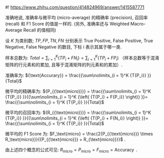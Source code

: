 #! https://www.zhihu.com/question/414824969/answer/1415587771

[comment]: <> (Answer URL: https://www.zhihu.com/question/414824969/answer/1415587771)
[comment]: <> (Question Title: 为什么多分类计算出来的精确率 准确率 召回率 f1-score值都一样？)
[comment]: <> (Author Name: 采石工)
[comment]: <> (Create Time: 2020-08-17 21:44:30)

准确地说, 准确率与微平均 (micro-average) 的精确率 (precision), 召回率 (recall) 和 F1 Score
的值是一样的. (另外, 准确率还与 Weighted Macro-Average Recall 的值相同)

设  $K$  为类别数;  $TP, FP, TN, FN$  分别表示 True Positive, False Positive, True
Negative, False Negative 的数目, 下标 i 表示其属于哪一类.

样本总数为:  $Total = \sum\nolimits_{i = 1}^K {\left( {TP_i + FN_i} \right)} =
\sum\nolimits_{i = 1}^K {\left( {TP_i + FP_i} \right)}$  （样本总数等于混淆矩阵的行元素和的累加,
且等于混淆矩阵的列元素和的累加）.

准确率为:  ${\text{Accurary}} = \frac{{\sum\nolimits_{i = 1}^K {T{P_i}} }}{Total}$

微平均的精确率为:  ${P_{{\text{micro}}}} = \frac{{\sum\nolimits_{i = 1}^K {T{P_i}}
}}{{\sum\nolimits_{i = 1}^K {\left( {T{P_i} + F{P_i}} \right)} }}=
\frac{{\sum\nolimits_{i = 1}^K {T{P_i}} }}{Total}$

微平均的召回率为:  ${R_{{\text{micro}}}} = \frac{{\sum\nolimits_{i = 1}^K {T{P_i}}
}}{{\sum\nolimits_{i = 1}^K {\left( {T{P_i} + F{N_i}} \right)} }}=
\frac{{\sum\nolimits_{i = 1}^K {T{P_i}} }}{Total}$

微平均的 F1 Score 为:  $F_\text{micro} = \frac{2{P_{{\text{micro}}} \times
R_\text{micro}}}{{P_{{\text{micro}}} + R_{\text{micro}}}}$  .

由上述四个概念的公式可见:  $R_{\text{micro}} = P_{\text{micro}} = F_\text{micro} =
\operatorname{Accuracy}$  .


